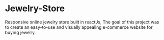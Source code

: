 # Jewelry-Store
Responsive online jewelry store built in reactJs, The goal of this project was to create an easy-to-use and visually appealing e-commerce website for buying jewelry.
